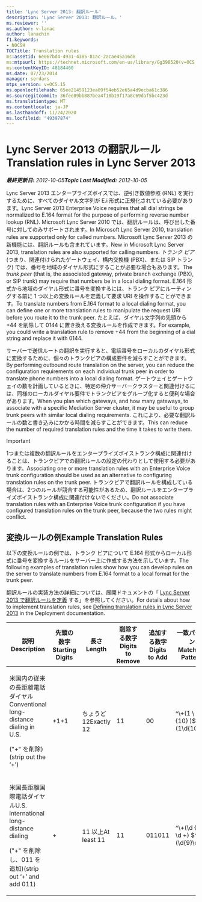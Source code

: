 ```yaml
---
title: 'Lync Server 2013: 翻訳ルール'
description: 'Lync Server 2013: 翻訳ルール。'
ms.reviewer: ''
ms.author: v-lanac
author: lanachin
f1.keywords:
- NOCSH
TOCTitle: Translation rules
ms:assetid: 6e067bd4-4931-4385-81ac-2acae45a16d8
ms:mtpsurl: https://technet.microsoft.com/en-us/library/Gg398520(v=OCS.15)
ms:contentKeyID: 48184460
ms.date: 07/23/2014
manager: serdars
mtps_version: v=OCS.15
ms.openlocfilehash: 65ee21459123ea09f54eb52e65a4d9ecba61c386
ms.sourcegitcommit: 36fee89bb887bea4f18b19f17a8c69daf5bc423d
ms.translationtype: MT
ms.contentlocale: ja-JP
ms.lasthandoff: 11/24/2020
ms.locfileid: "49397874"
---
```

# <a name="translation-rules-in-lync-server-2013"></a><span data-ttu-id="fb743-103">Lync Server 2013 の翻訳ルール</span><span class="sxs-lookup"><span data-stu-id="fb743-103">Translation rules in Lync Server 2013</span></span>

<div data-xmlns="http://www.w3.org/1999/xhtml">

<div class="topic" data-xmlns="http://www.w3.org/1999/xhtml" data-msxsl="urn:schemas-microsoft-com:xslt" data-cs="https://msdn.microsoft.com/">

<div data-asp="https://msdn2.microsoft.com/asp">



</div>

<div id="mainSection">

<div id="mainBody"><span data-ttu-id="fb743-104">

<span> </span></span><span class="sxs-lookup"><span data-stu-id="fb743-104">

<span> </span></span></span>

<span data-ttu-id="fb743-105">_**最終更新日:** 2012-10-05_</span><span class="sxs-lookup"><span data-stu-id="fb743-105">_**Topic Last Modified:** 2012-10-05_</span></span>

<span data-ttu-id="fb743-106">Lync Server 2013 エンタープライズボイスでは、逆引き数値参照 (RNL) を実行するために、すべてのダイヤル文字列が E.i 形式に正規化されている必要があります。</span><span class="sxs-lookup"><span data-stu-id="fb743-106">Lync Server 2013 Enterprise Voice requires that all dial strings be normalized to E.164 format for the purpose of performing reverse number lookup (RNL).</span></span> <span data-ttu-id="fb743-107">Microsoft Lync Server 2010 では、翻訳ルールは、呼び出した番号に対してのみサポートされます。</span><span class="sxs-lookup"><span data-stu-id="fb743-107">In Microsoft Lync Server 2010, translation rules are supported only for called numbers.</span></span> <span data-ttu-id="fb743-108">Microsoft Lync Server 2013 の新機能には、翻訳ルールも含まれています。</span><span class="sxs-lookup"><span data-stu-id="fb743-108">New in Microsoft Lync Server 2013, translation rules are also supported for calling numbers.</span></span> <span data-ttu-id="fb743-109">*トランク ピア* (つまり、関連付けられたゲートウェイ、構内交換機 (PBX)、または SIP トランク) では、番号を地域のダイヤル形式にすることが必要な場合もあります。</span><span class="sxs-lookup"><span data-stu-id="fb743-109">The *trunk peer* (that is, the associated gateway, private branch exchange (PBX), or SIP trunk) may require that numbers be in a local dialing format.</span></span> <span data-ttu-id="fb743-110">E.164 形式から地域のダイヤル形式に番号を変換するには、トランク ピアにルーティングする前に 1 つ以上の変換ルールを定義して要求 URI を操作することができます。</span><span class="sxs-lookup"><span data-stu-id="fb743-110">To translate numbers from E.164 format to a local dialing format, you can define one or more translation rules to manipulate the request URI before you route it to the trunk peer.</span></span> <span data-ttu-id="fb743-111">たとえば、ダイヤル文字列の先頭から +44 を削除して 0144 に置き換える変換ルールを作成できます。</span><span class="sxs-lookup"><span data-stu-id="fb743-111">For example, you could write a translation rule to remove +44 from the beginning of a dial string and replace it with 0144.</span></span>

<span data-ttu-id="fb743-112">サーバーで送信ルートの翻訳を実行すると、電話番号をローカルのダイヤル形式に変換するために、個々のトランクピアの構成要件を減らすことができます。</span><span class="sxs-lookup"><span data-stu-id="fb743-112">By performing outbound route translation on the server, you can reduce the configuration requirements on each individual trunk peer in order to translate phone numbers into a local dialing format.</span></span> <span data-ttu-id="fb743-113">ゲートウェイとゲートウェイの数を計画しているときに、特定の仲介サーバークラスターと関連付けるには、同様のローカルダイヤル要件でトランクピアをグループ化すると便利な場合があります。</span><span class="sxs-lookup"><span data-stu-id="fb743-113">When you plan which gateways, and how many gateways, to associate with a specific Mediation Server cluster, it may be useful to group trunk peers with similar local dialing requirements.</span></span> <span data-ttu-id="fb743-114">これにより、必要な翻訳ルールの数と書き込みにかかる時間を減らすことができます。</span><span class="sxs-lookup"><span data-stu-id="fb743-114">This can reduce the number of required translation rules and the time it takes to write them.</span></span>

<div>


> [!IMPORTANT]  
> <span data-ttu-id="fb743-115">1つまたは複数の翻訳ルールをエンタープライズボイストランク構成に関連付けることは、トランクピアでの翻訳ルールの設定の代わりとして使用する必要があります。</span><span class="sxs-lookup"><span data-stu-id="fb743-115">Associating one or more translation rules with an Enterprise Voice trunk configuration should be used as an alternative to configuring translation rules on the trunk peer.</span></span> <span data-ttu-id="fb743-116">トランクピアで翻訳ルールを構成している場合は、2つのルールが競合する可能性があるため、翻訳ルールをエンタープライズボイストランク構成に関連付けないでください。</span><span class="sxs-lookup"><span data-stu-id="fb743-116">Do not associate translation rules with an Enterprise Voice trunk configuration if you have configured translation rules on the trunk peer, because the two rules might conflict.</span></span>



</div>

<div>

## <a name="example-translation-rules"></a><span data-ttu-id="fb743-117">変換ルールの例</span><span class="sxs-lookup"><span data-stu-id="fb743-117">Example Translation Rules</span></span>

<span data-ttu-id="fb743-118">以下の変換ルールの例では、トランク ピアについて E.164 形式からローカル形式に番号を変換するルールをサーバー上に作成する方法を示しています。</span><span class="sxs-lookup"><span data-stu-id="fb743-118">The following examples of translation rules show how you can develop rules on the server to translate numbers from E.164 format to a local format for the trunk peer.</span></span>

<span data-ttu-id="fb743-119">翻訳ルールの実装方法の詳細については、展開ドキュメントの「 [Lync Server 2013 で翻訳ルールを定義](lync-server-2013-defining-translation-rules.md) する」を参照してください。</span><span class="sxs-lookup"><span data-stu-id="fb743-119">For details about how to implement translation rules, see [Defining translation rules in Lync Server 2013](lync-server-2013-defining-translation-rules.md) in the Deployment documentation.</span></span>


<table>
<colgroup>
<col style="width: 12%" />
<col style="width: 12%" />
<col style="width: 12%" />
<col style="width: 12%" />
<col style="width: 12%" />
<col style="width: 12%" />
<col style="width: 12%" />
<col style="width: 12%" />
</colgroup>
<thead>
<tr class="header">
<th><span data-ttu-id="fb743-120">説明</span><span class="sxs-lookup"><span data-stu-id="fb743-120">Description</span></span></th>
<th><span data-ttu-id="fb743-121">先頭の数字</span><span class="sxs-lookup"><span data-stu-id="fb743-121">Starting Digits</span></span></th>
<th><span data-ttu-id="fb743-122">長さ</span><span class="sxs-lookup"><span data-stu-id="fb743-122">Length</span></span></th>
<th><span data-ttu-id="fb743-123">削除する数字</span><span class="sxs-lookup"><span data-stu-id="fb743-123">Digits to Remove</span></span></th>
<th><span data-ttu-id="fb743-124">追加する数字</span><span class="sxs-lookup"><span data-stu-id="fb743-124">Digits to Add</span></span></th>
<th><span data-ttu-id="fb743-125">一致パターン</span><span class="sxs-lookup"><span data-stu-id="fb743-125">Matching Pattern</span></span></th>
<th><span data-ttu-id="fb743-126">変換</span><span class="sxs-lookup"><span data-stu-id="fb743-126">Translation</span></span></th>
<th><span data-ttu-id="fb743-127">例</span><span class="sxs-lookup"><span data-stu-id="fb743-127">Example</span></span></th>
</tr>
</thead>
<tbody>
<tr class="odd">
<td><p><span data-ttu-id="fb743-128">米国内の従来の長距離電話ダイヤル</span><span class="sxs-lookup"><span data-stu-id="fb743-128">Conventional long-distance dialing in U.S.</span></span></p>
<p><span data-ttu-id="fb743-129">("+" を削除)</span><span class="sxs-lookup"><span data-stu-id="fb743-129">(strip out the ‘+’)</span></span></p></td>
<td><p><span data-ttu-id="fb743-130">+1</span><span class="sxs-lookup"><span data-stu-id="fb743-130">+1</span></span></p></td>
<td><p><span data-ttu-id="fb743-131">ちょうど 12</span><span class="sxs-lookup"><span data-stu-id="fb743-131">Exactly 12</span></span></p></td>
<td><p><span data-ttu-id="fb743-132">1</span><span class="sxs-lookup"><span data-stu-id="fb743-132">1</span></span></p></td>
<td><p><span data-ttu-id="fb743-133">0</span><span class="sxs-lookup"><span data-stu-id="fb743-133">0</span></span></p></td>
<td><p><span data-ttu-id="fb743-134">^\+(1 \ d {10} )$</span><span class="sxs-lookup"><span data-stu-id="fb743-134">^\+(1\d{10})$</span></span></p></td>
<td><p><span data-ttu-id="fb743-135">$1</span><span class="sxs-lookup"><span data-stu-id="fb743-135">$1</span></span></p></td>
<td><p><span data-ttu-id="fb743-136">+14255551010 を 14255551010 に変換</span><span class="sxs-lookup"><span data-stu-id="fb743-136">+14255551010 becomes 14255551010</span></span></p></td>
</tr>
<tr class="even">
<td><p><span data-ttu-id="fb743-137">米国長距離国際電話ダイヤル</span><span class="sxs-lookup"><span data-stu-id="fb743-137">U.S. international long-distance dialing</span></span></p>
<p><span data-ttu-id="fb743-138">("+" を削除し、011 を追加)</span><span class="sxs-lookup"><span data-stu-id="fb743-138">(strip out ‘+’ and add 011)</span></span></p></td>
<td><p>+</p></td>
<td><p><span data-ttu-id="fb743-139">11 以上</span><span class="sxs-lookup"><span data-stu-id="fb743-139">At least 11</span></span></p></td>
<td><p><span data-ttu-id="fb743-140">1</span><span class="sxs-lookup"><span data-stu-id="fb743-140">1</span></span></p></td>
<td><p><span data-ttu-id="fb743-141">011</span><span class="sxs-lookup"><span data-stu-id="fb743-141">011</span></span></p></td>
<td><p><span data-ttu-id="fb743-142">^\+(\d {9} \d +) $</span><span class="sxs-lookup"><span data-stu-id="fb743-142">^\+(\d{9}\d+)$</span></span></p></td>
<td><p><span data-ttu-id="fb743-143">011$1</span><span class="sxs-lookup"><span data-stu-id="fb743-143">011$1</span></span></p></td>
<td><p><span data-ttu-id="fb743-144">+441235551010 を 011441235551010 に変換</span><span class="sxs-lookup"><span data-stu-id="fb743-144">+441235551010 becomes 011441235551010</span></span></p></td>
</tr>
</tbody>
</table><span data-ttu-id="fb743-145">


</div>

</div>

<span> </span>

</div>

</div>

</span><span class="sxs-lookup"><span data-stu-id="fb743-145">


</div>

</div>

<span> </span>

</div>

</div>

</span></span></div>


